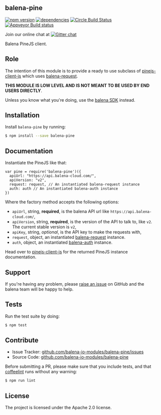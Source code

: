 balena-pine
----------

[![npm version](https://badge.fury.io/js/balena-pine.svg)](http://badge.fury.io/js/balena-pine)
[![dependencies](https://david-dm.org/balena-io-modules/balena-pine.png)](https://david-dm.org/balena-io-modules/balena-pine.png)
[![Circle Build Status](https://circleci.com/gh/balena-io-modules/balena-pine/tree/master.svg?style=shield)](https://circleci.com/gh/balena-io-modules/balena-pine)
[![Appveyor Build status](https://ci.appveyor.com/api/projects/status/8k6fb53ttm73m5ah/branch/master?svg=true)](https://ci.appveyor.com/project/resin-io/balena-pine/branch/master)

Join our online chat at [![Gitter chat](https://badges.gitter.im/balena-io/chat.png)](https://gitter.im/balena-io/chat)

Balena PineJS client.

Role
----

The intention of this module is to provide a ready to use subclass of [pinejs-client-js](https://github.com/balena-io/pinejs-client-js) which uses [balena-request](https://github.com/balena-io-modules/balena-request).

**THIS MODULE IS LOW LEVEL AND IS NOT MEANT TO BE USED BY END USERS DIRECTLY**.

Unless you know what you're doing, use the [balena SDK](https://github.com/balena-io/balena-sdk) instead.

Installation
------------

Install `balena-pine` by running:

```sh
$ npm install --save balena-pine
```

Documentation
-------------

Instantiate the PineJS like that:

```
var pine = require('balena-pine')({
  apiUrl: "https://api.balena-cloud.com/",
  apiVersion: "v2",
  request: request, // An instantiated balena-request instance
  auth: auth // An instantiated balena-auth instance
})
```

Where the factory method accepts the following options:
* `apiUrl`, string, **required**, is the balena API url like `https://api.balena-cloud.com/`,
* `apiVersion`, string, **required**, is the version of the API to talk to, like `v2`. The current stable version is `v2`,
* `apiKey`, string, *optional*, is the API key to make the requests with,
* `request`, object, an instantiated [balena-request](https://github.com/balena-io/balena-request) instance.
* `auth`, object, an instantiated [balena-auth](https://github.com/balena-io-modules/balena-auth) instance.


Head over to [pinejs-client-js](https://github.com/balena-io/pinejs-client-js) for the returned PineJS instance documentation.

Support
-------

If you're having any problem, please [raise an issue](https://github.com/balena-io-modules/balena-pine/issues/new) on GitHub and the balena team will be happy to help.

Tests
-----

Run the test suite by doing:

```sh
$ npm test
```

Contribute
----------

- Issue Tracker: [github.com/balena-io-modules/balena-pine/issues](https://github.com/balena-io-modules/balena-pine/issues)
- Source Code: [github.com/balena-io-modules/balena-pine](https://github.com/balena-io-modules/balena-pine)

Before submitting a PR, please make sure that you include tests, and that [coffeelint](http://www.coffeelint.org/) runs without any warning:

```sh
$ npm run lint
```

License
-------

The project is licensed under the Apache 2.0 license.
